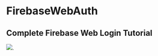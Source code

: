 ﻿# FirebaseWebAuth

## Complete Firebase Web Login Tutorial


<img src="screenshots/firebase1.PNG">.
